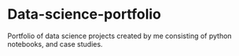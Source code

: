 # Data-science-portfolio
Portfolio of data science projects created by me consisting of python notebooks, and case studies.
